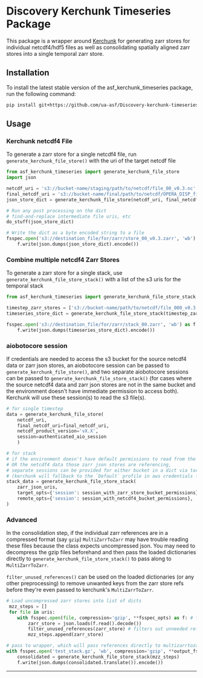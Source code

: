 # Discovery Kerchunk Timeseries Package

This package is a wrapper around [Kerchunk](https://github.com/fsspec/kerchunk) for generating
zarr stores for individual netcdf4/hdf5 files as well as consolidating spatially aligned zarr stores
into a single temporal zarr store.

## Installation

To install the latest stable version of the asf_kerchunk_timeseries package, run the following command:

``` bash
pip install git+https://github.com/ua-asf/Discovery-kerchunk-timeseries@stable
```

## Usage
### Kerchunk netcdf4 File

To generate a zarr store for a single netcdf4 file, run `generate_kerchunk_file_store()` with the uri of the target netcdf file

``` python
from asf_kerchunk_timeseries import generate_kerchunk_file_store
import json

netcdf_uri = 's3://bucket-name/staging/path/to/netcdf/file_00_v0.3.nc'
final_netcdf_uri = 's3://bucket-name/final/path/to/netcdf/OPERA_DISP_file_00_v0.3.nc'
json_store_dict = generate_kerchunk_file_store(netcdf_uri, final_netcdf_uri=final_netcdf_uri, netcdf_product_version='v0.3')

# Run any post processing on the dict
# find-and-replace intermediate file uris, etc
do_stuff(json_store_dict)

# Write the dict as a byte encoded string to a file
fsspec.open('s3://destination_file/for/zarr/store_00_v0.3.zarr', 'wb') as f:
    f.write(json.dumps(json_store_dict).encode())
```

### Combine multiple netcdf4 Zarr Stores

To generate a zarr store for a single stack, use `generate_kerchunk_file_store_stack()`
with a list of the s3 uris for the temporal stack

``` python
from asf_kerchunk_timeseries import generate_kerchunk_file_store_stack

timestep_zarr_stores = ['s3://bucket-name/path/to/netcdf/file_000_v0.3.zarr', ..., 's3://bucket-name/path/to/netcdf/file_400_v0.3.zarr']
timeseries_store_dict = generate_kerchunk_file_store_stack(timestep_zarr_stores)

fsspec.open('s3://destination_file/for/zarr/stack_00.zarr', 'wb') as f:
    f.write(json.dumps(timeseries_store_dict).encode())
```

### aiobotocore session
If credentials are needed to access the s3 bucket for the source netcdf4 data or zarr json stores, an aiobotocore session can be passed to `generate_kerchunk_file_store()`, and two separate aiobotocore sessions can be passed to `generate_kerchunk_file_store_stack()` (for cases where the source netcdf4 data and  zarr json stores are not in the same bucket and the environment doesn't have immediate permission to access both). Kerchunk will use these session(s) to read the s3 file(s).

``` python
# for single timestep
data = generate_kerchunk_file_store(
    netcdf_uri, 
    final_netcdf_uri=final_netcdf_uri, 
    netcdf_product_version='vX.X', 
    session=authenticated_aio_session
    )

# for stack
# if the environment doesn't have default permissions to read from the provided zarr uris,
# OR the netcdf4 data those zarr json stores are referencing,
# separate sessions can be provided for either bucket in a dict via target_opts and remote_opts.
# (kerchunk will fallback to the `Default` profile in aws credentials file, then the current system if that doesn't exist)
stack_data = generate_kerchunk_file_store_stack(
    zarr_json_uris,
    target_opts={'session': session_with_zarr_store_bucket_permissions}
    remote_opts={'session': session_with_netcdf4_bucket_permissions},
)
```

### Advanced
In the consolidation step, if the individual zarr references are in a compressed format (say `gzip`)
`MultiZarrToZarr` may have trouble reading these files because the class expects uncompressed json.
You may need to decompress the gzip files beforehand and then pass the loaded dictionaries directly
to `generate_kerchunk_file_store_stack()` to pass along to `MultiZarrToZarr`.

`filter_unused_references()` can be used on the loaded dictionaries (or any other preprocessing) 
to remove unwanted keys from the zarr store refs before they're even passed to kerchunk's `MultiZarrToZarr`.

``` python
# Load uncompressed zarr stores into list of dicts
 mzz_steps = []
 for file in uris:
    with fsspec.open(file, compression='gzip', **fsspec_opts) as f: # fsspec
        zarr_store = json.loads(f.read().decode())
        filter_unused_references(zarr_store) # filters out unneeded refs based on pre-defined whitelist+blacklist
        mzz_steps.append(zarr_store)

# pass to wrapper, which will pass references directly to multizarrtozarr
with fsspec.open('test_stack.gz', 'wb', compression='gzip', **output_fsspec_opts) as f:
    consolidated = generate_kerchunk_file_store_stack(mzz_steps)
    f.write(json.dumps(consolidated.translate()).encode())
```
--------